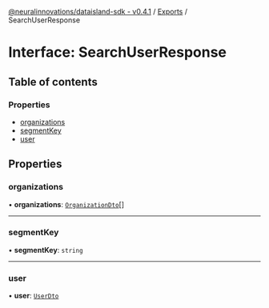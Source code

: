 [@neuralinnovations/dataisland-sdk - v0.4.1](../../README.md) / [Exports](../modules.md) / SearchUserResponse

# Interface: SearchUserResponse

## Table of contents

### Properties

- [organizations](SearchUserResponse.md#organizations)
- [segmentKey](SearchUserResponse.md#segmentkey)
- [user](SearchUserResponse.md#user)

## Properties

### organizations

• **organizations**: [`OrganizationDto`](OrganizationDto.md)[]

___

### segmentKey

• **segmentKey**: `string`

___

### user

• **user**: [`UserDto`](UserDto.md)
